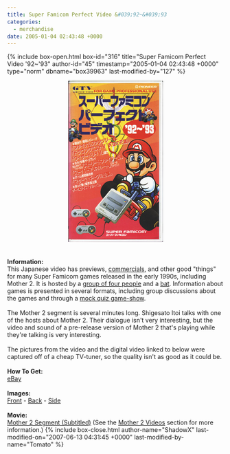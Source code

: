 ```yaml
---
title: Super Famicom Perfect Video &#039;92~&#039;93
categories:
  - merchandise
date: 2005-01-04 02:43:48 +0000
---
```

{% include box-open.html box-id="316" title="Super Famicom Perfect Video &#039;92~&#039;93" author-id="45" timestamp="2005-01-04 02:43:48 +0000" type="norm" dbname="box39963" last-modified-by="127" %}
	<center>
	<img src="/merchandise/images/sfpv_title.jpg" border="0" alt="Super Famicom Perfect Video '92~'93" />
	</center>
	<br /><br />
	<b>Information:</b>
	<br />
        This Japanese video has previews, <a href="/merchandise/images/perfectcommercial.jpg">commercials</a>, 
	and other good "things" for many Super Famicom games released in the early 1990s, 
	including Mother 2.  It is hosted by a <a href="/merchandise/images/perfectgroup.jpg">group of four people</a> 
	and a <a href="/merchandise/images/perfectbat.jpg">bat</a>. Information about games is presented in 
	several formats, including group discussions about the games and through a 
	<a href="/merchandise/images/perfectquiz.jpg">mock quiz game-show</a>.
        <br /><br />
        The Mother 2 segment is several minutes long.  Shigesato
        Itoi talks with one of the hosts about Mother 2.  Their dialogue isn't
        very interesting, but the video and sound of a pre-release version of
        Mother 2 that's playing while they're talking is very interesting.
	<br /><br />
	The pictures from the video and the digital video linked to below
	were captured off of a cheap TV-tuner, so the quality isn't as good
	as it could be.
        <br /><br />
	<b>How To Get:</b>
	<br />
	<a href="http://www.ebay.com">eBay</a>
	<br /><br />
	<b>Images:</b>
	<br />
	<a href="/merchandise/images/vidfront.png">Front</a> - <a href="/merchandise/images/vidback.png">Back</a> - <a href="/merchandise/images/vidside.png">Side</a>
	<br /><br />
	<b>Movie:</b>
	<br />
	<a href="/mother2/videos/m2itoi_ver1.avi">Mother 2 Segment (Subtitled)</a> (See the <a href="/mother2/videos/">Mother 2 Videos</a> section for more information.)
{% include box-close.html author-name="ShadowX" last-modified-on="2007-06-13 04:31:45 +0000" last-modified-by-name="Tomato" %}
